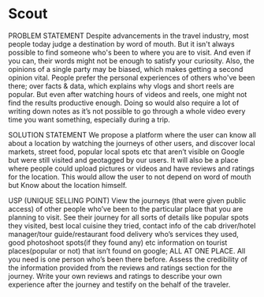 # Scout

PROBLEM STATEMENT
Despite advancements in the travel industry, most people today judge a destination by word of mouth. But it
isn't always possible to find someone who's been to where you are to visit. And even if you can, their words
might not be enough to satisfy your curiosity. Also, the opinions of a single party may be biased, which makes
getting a second opinion vital.
People prefer the personal experiences of others who've been there; over facts & data, which explains why
vlogs and short reels are popular. But even after watching hours of videos and reels, one might not find the
results productive enough. Doing so would also require a lot of writing down notes as it’s not possible to go
through a whole video every time you want something, especially during a trip.

SOLUTION STATEMENT
We propose a platform where the user can know all about a location by watching the journeys of other users,
and discover local markets, street food, popular local spots etc that aren’t visible on Google but were still
visited and geotagged by our users. It will also be a place where people could upload pictures or videos and
have reviews and ratings for the location. This would allow the user to not depend on word of mouth but Know
about the location himself.

USP (UNIQUE SELLING POINT)
View the journeys (that were given public access) of other people who’ve been to the particular place that you
are planning to visit. See their journey for all sorts of details like popular spots they visited, best local cuisine
they tried, contact info of the cab driver/hotel manager/tour guide/restaurant food delivery who’s services they
used, good photoshoot spots(if they found any) etc information on tourist places(popular or not) that isn’t found
on google; ALL AT ONE PLACE. All you need is one person who’s been there before. Assess the credibility of
the information provided from the reviews and ratings section for the journey. Write your own reviews and
ratings to describe your own experience after the journey and testify on the behalf of the traveler.
